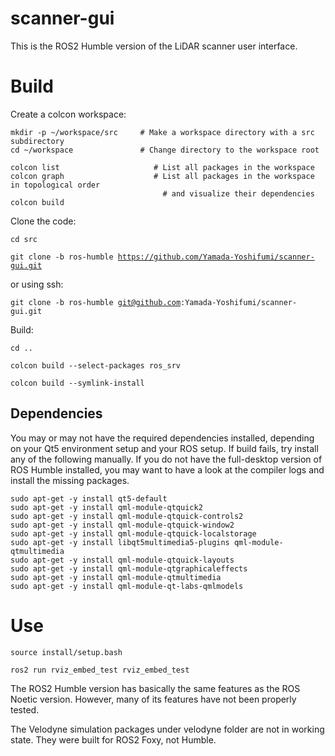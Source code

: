 # scanner-gui

This is the ROS2 Humble version of the LiDAR scanner user interface.

<h1>Build</h1>

Create a colcon workspace:
```
mkdir -p ~/workspace/src     # Make a workspace directory with a src subdirectory
cd ~/workspace               # Change directory to the workspace root

colcon list                     # List all packages in the workspace
colcon graph                    # List all packages in the workspace in topological order
                                  # and visualize their dependencies
colcon build
```
Clone the code:

<code>cd src</code>

<code>git clone -b ros-humble https://github.com/Yamada-Yoshifumi/scanner-gui.git</code>

or using ssh:

<code>git clone -b ros-humble git@github.com:Yamada-Yoshifumi/scanner-gui.git</code>

Build:

<code>cd ..</code>

<code>colcon build --select-packages ros_srv</code>

<code>colcon build --symlink-install</code>

<h2>Dependencies</h2>

You may or may not have the required dependencies installed, depending on your Qt5 environment setup and your ROS setup. If build fails, try install any of the following manually. If you do not have the full-desktop version of ROS Humble installed, you may want to have a look at the compiler logs and install the missing packages.

```
sudo apt-get -y install qt5-default
sudo apt-get -y install qml-module-qtquick2
sudo apt-get -y install qml-module-qtquick-controls2
sudo apt-get -y install qml-module-qtquick-window2
sudo apt-get -y install qml-module-qtquick-localstorage
sudo apt-get -y install libqt5multimedia5-plugins qml-module-qtmultimedia
sudo apt-get -y install qml-module-qtquick-layouts
sudo apt-get -y install qml-module-qtgraphicaleffects
sudo apt-get -y install qml-module-qtmultimedia
sudo apt-get -y install qml-module-qt-labs-qmlmodels
```

<h1>Use</h1>

<code>source install/setup.bash</code>

<code>ros2 run rviz_embed_test rviz_embed_test</code>


The ROS2 Humble version has basically the same features as the ROS Noetic version. However, many of its features have not been properly tested.

The Velodyne simulation packages under velodyne folder are not in working state. They were built for ROS2 Foxy, not Humble.
